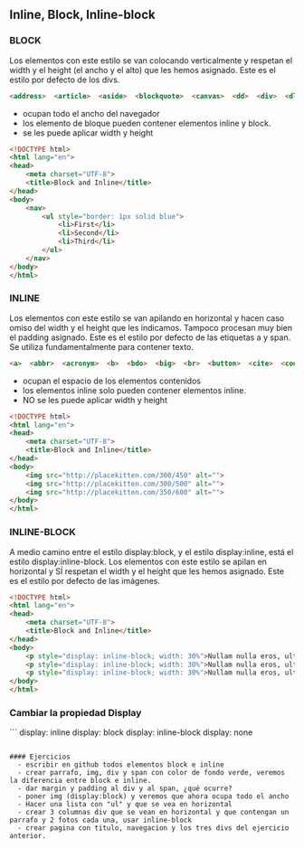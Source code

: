 ## Inline, Block, Inline-block



### BLOCK
Los elementos con este estilo se van colocando verticalmente y respetan el width y el height (el ancho y el alto) que les hemos asignado. Este es el estilo por defecto de los divs.
```html
<address>  <article>  <aside>  <blockquote>  <canvas>  <dd>  <div>  <dl>  <dt>  <fieldset>  <figcaption>  <figure>  <footer>  <form>  <h1>  -<h6>  <header>  <hr>  <li>  <main>  <nav>  <noscript>  <ol>  <output>  <p>  <pre>  <section>  <table>  <tfoot>  <ul>  <video>  
```
- ocupan todo el ancho del navegador
- los elemento de bloque pueden contener elementos inline y block.
- se les puede aplicar width y height
```html
<!DOCTYPE html>
<html lang="en">
<head>
    <meta charset="UTF-8">
    <title>Block and Inline</title>
</head>
<body>
    <nav>
        <ul style="border: 1px solid blue">
            <li>First</li>
            <li>Second</li>
            <li>Third</li>
        </ul>
    </nav>
</body>
</html>
```

### INLINE
Los elementos con este estilo se van apilando en horizontal y hacen caso omiso del width y el height que les indicamos. Tampoco procesan muy bien el padding asignado. Este es el estilo por defecto de las etiquetas a y span. Se utiliza fundamentalmente para contener texto.
```html
<a>  <abbr>  <acronym>  <b>  <bdo>  <big>  <br>  <button>  <cite>  <code>  <dfn>  <em>  <i>  <img>  <input>  <kbd>  <label>  <map>  <object>  <q>  <samp>  <script>  <select>  <small>  <span>  <strong>  <sub>  <sup>  <textarea>  <time>  <tt>  <var>  
```
- ocupan el espacio de los elementos contenidos
- los elementos inline solo pueden contener elementos inline.
- NO se les puede aplicar width y height
```html
<!DOCTYPE html>
<html lang="en">
<head>
    <meta charset="UTF-8">
    <title>Block and Inline</title>
</head>
<body>
    <img src="http://placekitten.com/300/450" alt="">
    <img src="http://placekitten.com/300/500" alt="">
    <img src="http://placekitten.com/350/600" alt="">
</body>
</html>
```

### INLINE-BLOCK
A medio camino entre el estilo display:block, y el estilo display:inline, está el estilo display:inline-block. Los elementos con este estilo se apilan en horizontal y SÍ respetan el width y el height que les hemos asignado. Este es el estilo por defecto de las imágenes.

```html
<!DOCTYPE html>
<html lang="en">
<head>
    <meta charset="UTF-8">
    <title>Block and Inline</title>
</head>
<body>
    <p style="display: inline-block; width: 30%">Nullam nulla eros, ultricies sit amet, nonummy id, imperdiet feugiat, pede. Nullam nulla eros, ultricies sit amet, nonummy id, imperdiet feugiat, pede. Nullam nulla eros, ultricies sit amet, nonummy id, imperdiet feugiat, pede. Nullam nulla eros, ultricies sit amet, nonummy id, imperdiet feugiat, pede.</p>
    <p style="display: inline-block; width: 30%">Nullam nulla eros, ultricies sit amet, nonummy id, imperdiet feugiat, pede. Nullam nulla eros, ultricies sit amet, nonummy id, imperdiet feugiat, pede.</p>
    <p style="display: inline-block; width: 30%">Nullam nulla eros, ultricies sit amet, nonummy id, imperdiet feugiat, pede. Nullam nulla eros, ultricies sit amet, nonummy id, imperdiet feugiat, pede. Nullam nulla eros, ultricies sit amet, nonummy id, imperdiet feugiat, pede. Nullam nulla eros, ultricies sit amet, nonummy id, imperdiet feugiat, pede. Nullam nulla eros, ultricies sit amet, nonummy id, imperdiet feugiat, pede. Nullam nulla eros, ultricies sit amet, nonummy id, imperdiet feugiat, pede.</p>
</body>
</html>
```

### Cambiar la propiedad Display
´´´
display: inline
display: block
display: inline-block
display: none
```

#### Ejercicios
  - escribir en github todos elementos block e inline
  - crear parrafo, img, div y span con color de fondo verde, veremos la diferencia entre block e inline.
  - dar margin y padding al div y al span, ¿qué ocurre?
  - poner img (display:block) y veremos que ahora ocupa todo el ancho
  - Hacer una lista con "ul" y que se vea en horizontal
  - crear 3 columnas div que se vean en horizontal y que contengan un parrafo y 2 fotos cada una, usar inline-block
  - crear pagina con titulo, navegacion y los tres divs del ejercicio anterior.
  




